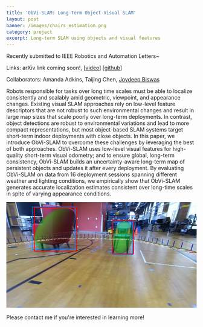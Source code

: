 ```yaml
---
title: 'ObVi-SLAM: Long-Term Object-Visual SLAM'
layout: post
banner: /images/chairs_estimation.png
category: project
excerpt: Long-term SLAM using objects and visual features
--- 
```


Recently submitted to IEEE Robotics and Automation Letters~

Links: arXiv link coming soon!, [[video](https://youtu.be/quJOgnEdaZ0)] [[github](https://github.com/ut-amrl/ObVi-SLAM)]

Collaborators: Amanda Adkins, Taijing Chen, [Joydeep Biswas](https://www.joydeepb.com)

Robots responsible for tasks over long time scales must be able to localize consistently and scalably amid geometric, viewpoint, and appearance changes. Existing visual SLAM approaches rely on low-level feature descriptors that are not robust to such environmental changes and result in large map sizes that scale poorly over long-term deployments. In contrast, object detections are robust to environmental variations and lead to more compact representations, but most object-based SLAM systems target short-term indoor deployments with close objects. In this paper, we introduce ObVi-SLAM to overcome these challenges by leveraging the best of both approaches. ObVi-SLAM uses low-level visual features for high-quality short-term visual odometry; and to ensure global, long-term consistency, ObVi-SLAM builds an uncertainty-aware long-term map of persistent objects and updates it after every deployment. By evaluating ObVi-SLAM on data from 16 deployment sessions spanning different weather and lighting conditions, we empirically show that ObVi-SLAM generates accurate localization estimates consistent over long-time scales in spite of varying appearance conditions. 

![ObVi-SLAM](/images/chairs_estimation.png) 

Please contact me if you're interested in learning more!

